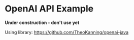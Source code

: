 # OpenAI API Example

**Under construction - don't use yet**

Using library: https://github.com/TheoKanning/openai-java

